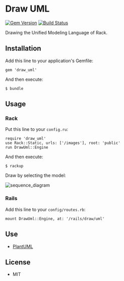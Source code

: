 # Draw UML

[![Gem Version](https://badge.fury.io/rb/draw_uml.png)](https://rubygems.org/gems/draw_uml) [![Build Status](https://travis-ci.org/ogom/draw_uml.png?branch=master)](https://travis-ci.org/ogom/draw_uml)

Drawing the Unified Modeling Language of Rack.

## Installation

Add this line to your application's Gemfile:

```
gem 'draw_uml'
```

And then execute:

```
$ bundle
```

## Usage

### Rack

Put this line to your `config.ru`:

```
require 'draw_uml'
use Rack::Static, urls: ['/images'], root: 'public'
run DrawUml::Engine
```

And then execute:

```
$ rackup
```

Draw by selecting the model:

![sequence_diagram](http://ogom.github.io/draw_uml/assets/img/diagrams/sequence.png)

### Rails

Add this line to your `config/routes.rb`:

```
mount DrawUml::Engine, at: '/rails/draw/uml'
```

## Use

* [PlantUML](http://plantuml.sourceforge.net/)

## License

* MIT
